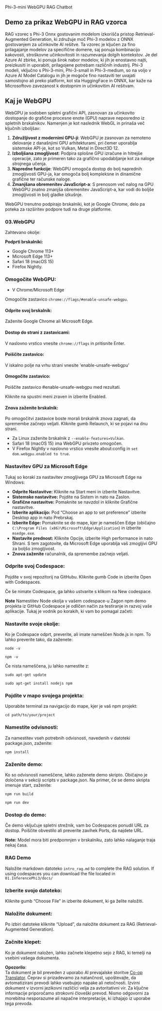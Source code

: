 <!--
CO_OP_TRANSLATOR_METADATA:
{
  "original_hash": "4aac6b8a5dcbbe9a32b47be30340cac2",
  "translation_date": "2025-05-09T05:24:11+00:00",
  "source_file": "code/08.RAG/rag_webgpu_chat/README.md",
  "language_code": "sl"
}
-->
Phi-3-mini WebGPU RAG Chatbot

## Demo za prikaz WebGPU in RAG vzorca
RAG vzorec s Phi-3 Onnx gostovanim modelom izkorišča pristop Retrieval-Augmented Generation, ki združuje moč Phi-3 modelov z ONNX gostovanjem za učinkovite AI rešitve. Ta vzorec je ključen za fino prilagajanje modelov za specifične domene, saj ponuja kombinacijo kakovosti, stroškovne učinkovitosti in razumevanja dolgih kontekstov. Je del Azure AI zbirke, ki ponuja širok nabor modelov, ki jih je enostavno najti, preizkusiti in uporabiti, prilagojene potrebam različnih industrij. Phi-3 modeli, vključno s Phi-3-mini, Phi-3-small in Phi-3-medium, so na voljo v Azure AI Model Catalogu in jih je mogoče fino nastaviti ter uvajati samostojno ali preko platform, kot sta HuggingFace in ONNX, kar kaže na Microsoftovo zavezanost k dostopnim in učinkovitim AI rešitvam.

## Kaj je WebGPU
WebGPU je sodoben spletni grafični API, zasnovan za učinkovito dostopanje do grafične procesne enote (GPU) naprave neposredno iz spletnih brskalnikov. Namenjen je kot naslednik WebGL in prinaša več ključnih izboljšav:

1. **Združljivost z modernimi GPU-ji**: WebGPU je zasnovan za nemoteno delovanje z današnjimi GPU arhitekturami, pri čemer uporablja sistemske API-je, kot so Vulkan, Metal in Direct3D 12.
2. **Izboljšana zmogljivost**: Podpira splošne GPU izračune in hitrejše operacije, zato je primeren tako za grafično upodabljanje kot za naloge strojnega učenja.
3. **Napredne funkcije**: WebGPU omogoča dostop do bolj naprednih zmogljivosti GPU-ja, kar omogoča bolj kompleksne in dinamične grafične ter računske naloge.
4. **Zmanjšana obremenitev JavaScript-a**: S prenosom več nalog na GPU WebGPU znatno zmanjša obremenitev JavaScript-a, kar vodi do boljše zmogljivosti in bolj gladke izkušnje.

WebGPU trenutno podpirajo brskalniki, kot je Google Chrome, delo pa poteka za razširitev podpore tudi na druge platforme.

### 03.WebGPU
Zahtevano okolje:

**Podprti brskalniki:** 
- Google Chrome 113+
- Microsoft Edge 113+
- Safari 18 (macOS 15)
- Firefox Nightly.

### Omogočite WebGPU:

- V Chrome/Microsoft Edge

Omogočite zastavico `chrome://flags/#enable-unsafe-webgpu`.

#### Odprite svoj brskalnik:
Zaženite Google Chrome ali Microsoft Edge.

#### Dostop do strani z zastavicami:
V naslovno vrstico vnesite `chrome://flags` in pritisnite Enter.

#### Poiščite zastavico:
V iskalno polje na vrhu strani vnesite 'enable-unsafe-webgpu'

#### Omogočite zastavico:
Poiščite zastavico #enable-unsafe-webgpu med rezultati.

Kliknite na spustni meni zraven in izberite Enabled.

#### Znova zaženite brskalnik:

Po omogočitvi zastavice boste morali brskalnik znova zagnati, da spremembe začnejo veljati. Kliknite gumb Relaunch, ki se pojavi na dnu strani.

- Za Linux zaženite brskalnik z `--enable-features=Vulkan`.
- Safari 18 (macOS 15) ima WebGPU privzeto omogočen.
- V Firefox Nightly v naslovno vrstico vnesite about:config in `set dom.webgpu.enabled to true`.

### Nastavitev GPU za Microsoft Edge

Tukaj so koraki za nastavitev zmogljivega GPU za Microsoft Edge na Windows:

- **Odprite Nastavitve:** Kliknite na Start meni in izberite Nastavitve.
- **Sistemske nastavitve:** Pojdite na Sistem in nato na Zaslon.
- **Grafične nastavitve:** Pomaknite se navzdol in kliknite Grafične nastavitve.
- **Izberite aplikacijo:** Pod “Choose an app to set preference” izberite Desktop app in nato Prebrskaj.
- **Izberite Edge:** Pomaknite se do mape, kjer je nameščen Edge (običajno `C:\Program Files (x86)\Microsoft\Edge\Application`) in izberite `msedge.exe`.
- **Nastavite prednost:** Kliknite Opcije, izberite High performance in nato Shrani.
S tem zagotovite, da Microsoft Edge uporablja vaš zmogljivi GPU za boljšo zmogljivost.
- **Znova zaženite** računalnik, da spremembe začnejo veljati.

### Odprite svoj Codespace:
Pojdite v svoj repozitorij na GitHubu.
Kliknite gumb Code in izberite Open with Codespaces.

Če še nimate Codespace, ga lahko ustvarite s klikom na New codespace.

**Note** Namestitev Node okolja v vašem codespace-u
Zagon npm demo projekta iz GitHub Codespace je odličen način za testiranje in razvoj vaše aplikacije. Tukaj je vodnik po korakih, ki vam bo pomagal začeti:

### Nastavite svoje okolje:
Ko je Codespace odprt, preverite, ali imate nameščen Node.js in npm. To lahko preverite tako, da zaženete:
```
node -v
```
```
npm -v
```

Če nista nameščena, ju lahko namestite z:
```
sudo apt-get update
```
```
sudo apt-get install nodejs npm
```

### Pojdite v mapo svojega projekta:
Uporabite terminal za navigacijo do mape, kjer je vaš npm projekt:
```
cd path/to/your/project
```

### Namestite odvisnosti:
Za namestitev vseh potrebnih odvisnosti, navedenih v datoteki package.json, zaženite:

```
npm install
```

### Zaženite demo:
Ko so odvisnosti nameščene, lahko zaženete demo skripto. Običajno je določena v sekciji scripts v package.json. Na primer, če se demo skripta imenuje start, zaženite:

```
npm run build
```
```
npm run dev
```

### Dostop do demo:
Če demo vključuje spletni strežnik, vam bo Codespaces ponudil URL za dostop. Poiščite obvestilo ali preverite zavihek Ports, da najdete URL.

**Note:** Model mora biti predpomnjen v brskalniku, zato lahko nalaganje traja nekaj časa.

### RAG Demo
Naložite markdown datoteko `intro_rag.md` to complete the RAG solution. If using codespaces you can download the file located in `01.InferencePhi3/docs/`

### Izberite svojo datoteko:
Kliknite gumb “Choose File” in izberite dokument, ki ga želite naložiti.

### Naložite dokument:
Po izbiri datoteke kliknite “Upload”, da naložite dokument za RAG (Retrieval-Augmented Generation).

### Začnite klepet:
Ko je dokument naložen, lahko začnete klepetno sejo z RAG, ki temelji na vsebini vašega dokumenta.

**Opozorilo**:  
Ta dokument je bil preveden z uporabo AI prevajalske storitve [Co-op Translator](https://github.com/Azure/co-op-translator). Čeprav si prizadevamo za natančnost, upoštevajte, da avtomatizirani prevodi lahko vsebujejo napake ali netočnosti. Izvirni dokument v izvorni jezikovni različici velja za avtoritativni vir. Za ključne informacije priporočamo strokovni človeški prevod. Nismo odgovorni za morebitna nesporazume ali napačne interpretacije, ki izhajajo iz uporabe tega prevoda.